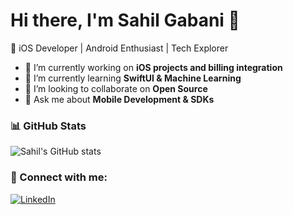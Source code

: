 # Hi there, I'm Sahil Gabani 👋

🚀 iOS Developer | Android Enthusiast | Tech Explorer

- 🔭 I’m currently working on **iOS projects and billing integration**
- 🌱 I’m currently learning **SwiftUI & Machine Learning**
- 👯 I’m looking to collaborate on **Open Source**
- 💬 Ask me about **Mobile Development & SDKs**

### 📊 GitHub Stats
![Sahil's GitHub stats](https://github-readme-stats.vercel.app/api?username=sahilGABANI&show_icons=true&theme=radical)

### 🚀 Connect with me:
[![LinkedIn](https://img.shields.io/badge/LinkedIn-Connect-blue)](https://linkedin.com/in/yourprofile)
